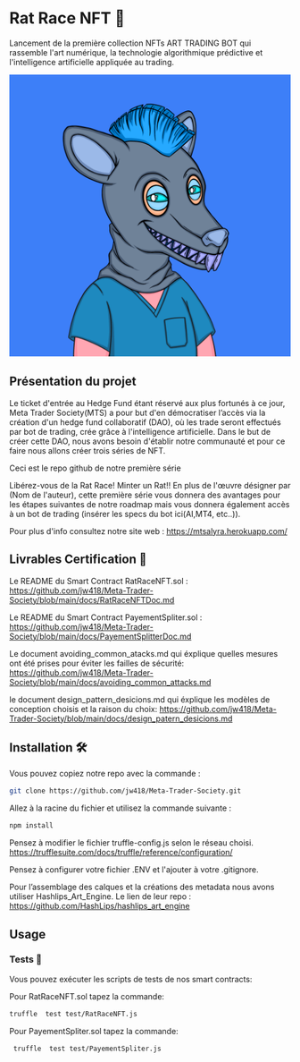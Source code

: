 # Rat Race NFT :rat:

Lancement de la première collection NFTs ART TRADING BOT qui rassemble l'art numérique, la technologie algorithmique prédictive et l'intelligence artificielle appliquée au trading.

![](https://github.com/jw418/Meta-Trader-Society/blob/main/logo.png)

## Présentation du projet

Le ticket d'entrée au Hedge Fund étant réservé aux plus fortunés à ce jour, Meta Trader Society(MTS) a pour but d'en démocratiser l’accès via la création d'un hedge fund collaboratif (DAO), où les trade seront effectués par bot de trading, crée grâce à l'intelligence artificielle.
Dans le but de créer cette DAO, nous avons besoin d'établir notre communauté et pour ce faire nous allons créer trois séries de NFT.

Ceci est le repo github de notre première série 

Libérez-vous de la Rat Race! Minter un Rat!! En plus de l'œuvre désigner par (Nom de l'auteur), cette première série vous donnera des avantages pour les étapes suivantes de notre roadmap mais vous donnera également accès à un bot de trading (insérer les specs du bot ici(AI,MT4, etc..)).

Pour plus d'info consultez notre site web : https://mtsalyra.herokuapp.com/

## Livrables Certification :file_folder:

Le README du Smart Contract RatRaceNFT.sol :
https://github.com/jw418/Meta-Trader-Society/blob/main/docs/RatRaceNFTDoc.md

Le README du Smart Contract PayementSpliter.sol :
https://github.com/jw418/Meta-Trader-Society/blob/main/docs/PayementSplitterDoc.md

Le document avoiding_common_atacks.md qui éxplique quelles mesures ont été prises pour éviter les failles de sécurité:
https://github.com/jw418/Meta-Trader-Society/blob/main/docs/avoiding_common_attacks.md

le document design_pattern_desicions.md qui éxplique les modèles de conception choisis et la raison du choix:
https://github.com/jw418/Meta-Trader-Society/blob/main/docs/design_patern_desicions.md


## Installation 🛠️

Vous pouvez copiez notre repo avec la commande : 
```sh
git clone https://github.com/jw418/Meta-Trader-Society.git
```

Allez à la racine du fichier et utilisez la commande suivante :
```sh
npm install
```

Pensez à modifier le fichier truffle-config.js selon le réseau choisi.
https://trufflesuite.com/docs/truffle/reference/configuration/

Pensez à configurer votre fichier .ENV et l'ajouter à votre .gitignore.

Pour l’assemblage des calques et la créations des metadata nous avons 
utiliser Hashlips_Art_Engine.
Le lien de leur repo : https://github.com/HashLips/hashlips_art_engine

## Usage


### Tests :test_tube:

Vous pouvez exécuter les scripts de tests de nos smart contracts:

Pour RatRaceNFT.sol tapez la commande:
```sh
truffle  test test/RatRaceNFT.js
```
Pour PayementSpliter.sol tapez la commande:
```sh
 truffle  test test/PayementSpliter.js
```